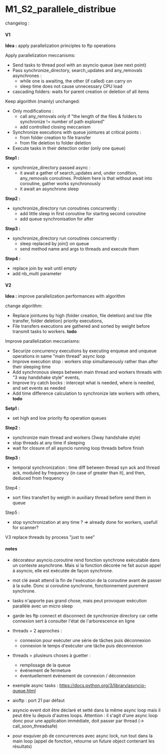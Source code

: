 # M1_S2_parallele_distribue

changelog :

#### V1

**Idea :** apply parallelization principles to ftp operations

Apply parallelization meccanisms:
- Send tasks to thread pool with an asyncio queue (see next point)
- Pass synchronize_directory, search_updates and any_removals asynchrones :
    - while one is awaiting, the other (if called) can carry on
    - sleep time does not cause unnecessary CPU load
- cascading folders: waits for parent creation or deletion of all items

Keep algorithm (mainly) unchanged:
- Only modifications : 
    - call any_removals only if "the length of the files & folders to synchronize != number of path explored"
    - add controlled closing meccanism
- Synchronize executions with queue jointures at critical points : 
    - from folder creation to file transfer 
    - from file deletion to folder deletion
- Execute tasks in their detection order (only one queue)


**Step1 :**
- synchronize_directory passed async :
    - it await a gather of search_updates and, under condition, any_removals coroutines. Problem here is that without await into coroutine, gather works synchronously
    - it await an asynchrone sleep

**Step2 :**
- synchronize_directory run coroutines concurrently :
    - add little sleep in first coroutine for starting second coroutine
    - add queue synchronisation for after

**Step3 :**
- synchronize_directory run coroutines concurrently :
    - sleep replaced by join() on queue
    - send method name and args to threads and execute them

**Step4 :**
- replace join by wait until empty
- add nb_multi parameter


#### V2

**Idea :** improve parallelization performances with algorithm

change algorithm: 
- Replace jointures by high (folder creation, file deletion) and low (file transfer, folder deletion) priority executions,
- File transfers executions are gathered and sorted by weight before transmit tasks to workers. **todo**

Improve parallelization meccanisms:
- Securize concurrency executions by executing enqueue and unqueue operations in same "main thread" async loop
- Improve execution stop : workers stop simultaneously rather than after their sleeping time
- Add synchronous sleeps between main thread and workers threads with "3 way handshake style" events,
- Improve try catch bocks : intercept what is needed, where is needed, and set events as needed
- Add time difference calculation to synchronize late workers with others, **todo**

**Setp1 :**
- set high and low priority ftp operation queues

**Step2 :**
- synchronize main thread and workers (3way handshake style)
- stop threads at any time if sleeping
- wait for closure of all asyncio running loop threads before finish

**Step3 :**
- temporal synchronization : time diff between thread syn ack and thread ack, moduled by frequency (in case of greater than it), and then, deduced from frequency

Step4 :
- sort files transfert by weigth in auxiliary thread before send them in queue

Step5 :
- stop synchronization at any time ? => already done for workers, usefull for scanner?

V3
replace threads by process "just to see"


#### notes
- décorateur asyncio.coroutine rend fonction synchrone exécutable dans un contexte asynchrone. Mais si la fonction décorée ne fait aucun appel à asyncio, elle est exécutée de façon synchrone.

- mot clé await attend la fin de l'exécution de la coroutine avant de passer à la suite. Donc si coroutine synchrone, fonctionnement purement synchrone.

- tasks n'apporte pas grand chose, mais peut provoquer exécution parallèle avec un micro sleep

- garde les ftp connect et disconnect de synchronize directory car cette connexion sert à consulter l'état de l'arborescence en ligne

- threads = 2 approches :
    - connexion pour exécuter une série de tâches puis déconnexion
    - connexion le temps d'exécuter une tâche puis déconnexion

- threads = plusieurs choses à guetter :
    - remplissage de la queue
    - événement de fermeture
    - éventuellement événement de connexion / déconnexion

- exemple async tasks : https://docs.python.org/3/library/asyncio-queue.html

- aioftp : port 21 par défaut

- asyncio event doit être déclaré et setté dans la même async loop mais il peut être lu depuis d'autres loops. Attention : il s'agit d'une async loop donc pour une application immédiate, doit passer par thread (-> call_soon_threadsafe)

- pour esquiver pb de concurrences avec async lock, run tout dans la main loop (appel de fonction, retourne un future object contenant les résultats)

